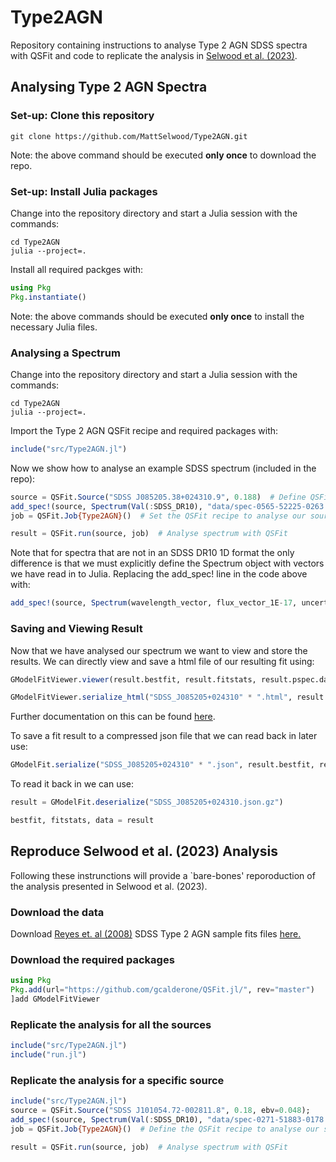 # Type2AGN
Repository containing instructions to analyse Type 2 AGN SDSS spectra with QSFit and code to replicate the analysis in [Selwood et al. (2023)](https://doi.org/10.1093/mnras/stac3032).


## Analysing Type 2 AGN Spectra

### Set-up: Clone this repository
```
git clone https://github.com/MattSelwood/Type2AGN.git
```
Note: the above command should be executed **only once** to download the repo.

### Set-up: Install Julia packages

Change into the repository directory and start a Julia session with the commands:
```
cd Type2AGN
julia --project=.
```

Install all required packges with:
```julia
using Pkg
Pkg.instantiate()
```
Note: the above commands should be executed **only once** to install the necessary Julia files.

### Analysing a Spectrum

Change into the repository directory and start a Julia session with the commands:
```
cd Type2AGN
julia --project=.
```

Import the Type 2 AGN QSFit recipe and required packages with:
```julia
include("src/Type2AGN.jl")
```

Now we show how to analyse an example SDSS spectrum (included in the repo):
```julia
source = QSFit.Source("SDSS J085205.38+024310.9", 0.188)  # Define QSFit source object with name and redshift
add_spec!(source, Spectrum(Val(:SDSS_DR10), "data/spec-0565-52225-0263.fits"))  # Add SDSS spectrum to our source
job = QSFit.Job{Type2AGN}()  # Set the QSFit recipe to analyse our source with

result = QSFit.run(source, job)  # Analyse spectrum with QSFit
```

Note that for spectra that are not in an SDSS DR10 1D format the only difference is that we must explicitly define the Spectrum object with vectors we have read in to Julia. Replacing the add_spec! line in the code above with:
```julia
add_spec!(source, Spectrum(wavelength_vector, flux_vector_1E-17, uncertainty_vector; resolution=instrument_resolution))  # Add non-SDSS spectrum to our source
```

### Saving and Viewing Result

Now that we have analysed our spectrum we want to view and store the results. 
We can directly view and save a html file of our resulting fit using:
```julia
GModelFitViewer.viewer(result.bestfit, result.fitstats, result.pspec.data)  # View html

GModelFitViewer.serialize_html("SDSS_J085205+024310" * ".html", result.bestfit, result.fitstats, result.pspec.data)  # Save html
```
Further documentation on this can be found [here](https://docs.juliahub.com/General/GModelFitViewer/stable/).

To save a fit result to a compressed json file that we can read back in later use:
```julia
GModelFit.serialize("SDSS_J085205+024310" * ".json", result.bestfit, result.fitstats, result.pspec.data, compress=true) 
``` 

To read it back in we can use:
```julia
result = GModelFit.deserialize("SDSS_J085205+024310.json.gz")

bestfit, fitstats, data = result
```



## Reproduce Selwood et al. (2023) Analysis
Following these instrunctions will provide a `bare-bones' reporoduction of the analysis presented in Selwood et al. (2023).

### Download the data
Download [Reyes et. al (2008)](10.1088/0004-6256/136/6/2373) SDSS Type 2 AGN sample fits files [here.](https://uob-my.sharepoint.com/:u:/g/personal/ms16439_bristol_ac_uk/EQgZ8KXMeO1OkHWsMh8GLqoBQ2QNGpXepHu_zcdGUFB2Tg?e=WtizgZ)


### Download the required packages
```julia
using Pkg
Pkg.add(url="https://github.com/gcalderone/QSFit.jl/", rev="master")
]add GModelFitViewer
```

### Replicate the analysis for all the sources
```julia
include("src/Type2AGN.jl")
include("run.jl")
```

### Replicate the analysis for a specific source
```julia
include("src/Type2AGN.jl")
source = QSFit.Source("SDSS J101054.72-002811.8", 0.18, ebv=0.048);
add_spec!(source, Spectrum(Val(:SDSS_DR10), "data/spec-0271-51883-0178.fits"));
job = QSFit.Job{Type2AGN}()  # Define the QSFit recipe to analyse our source with

result = QSFit.run(source, job)  # Analyse spectrum with QSFit
```

